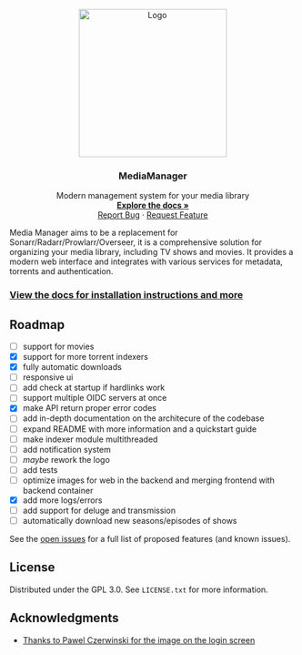 <br />
<div align="center">
  <a href="https://maxdorninger.github.io/MediaManager">
    <img src="https://raw.githubusercontent.com/maxdorninger/MediaManager/refs/heads/master/Writerside/images/logo.svg" alt="Logo" width="260" height="260">
  </a>

<h3 align="center">MediaManager</h3>

  <p align="center">
    Modern management system for your media library
    <br />
    <a href="https://maxdorninger.github.io/MediaManager/introduction.html"><strong>Explore the docs »</strong></a>
    <br />
    <a href="https://maxdorninger.github.io/MediaManager/issues/new?labels=bug&template=bug-report---.md">Report Bug</a>
    &middot;
    <a href="https://maxdorninger.github.io/MediaManager/issues/new?labels=enhancement&template=feature-request---.md">Request Feature</a>
  </p>
</div>

Media Manager aims to be a replacement for Sonarr/Radarr/Prowlarr/Overseer,
it is a comprehensive solution for organizing your media library, including TV shows and movies.
It provides a modern web interface and integrates with various services for metadata,
torrents and authentication.

### [View the docs for installation instructions and more](https://maxdorninger.github.io/MediaManager/configuration-overview.html#configuration-overview)

<!-- ROADMAP -->
## Roadmap

- [ ] support for movies
- [x] support for more torrent indexers
- [x] fully automatic downloads
- [ ] responsive ui
- [ ] add check at startup if hardlinks work
- [ ] support multiple OIDC servers at once
- [x] make API return proper error codes
- [ ] add in-depth documentation on the architecure of the codebase
- [ ] expand README with more information and a quickstart guide
- [ ] make indexer module multithreaded
- [ ] add notification system
- [ ] _maybe_ rework the logo
- [ ] add tests
- [ ] optimize images for web in the backend and merging frontend with backend container
- [x] add more logs/errors
- [ ] add support for deluge and transmission
- [ ] automatically download new seasons/episodes of shows

See the [open issues](hhttps://maxdorninger.github.io/MediaManager/issues) for a full list of proposed features (and known issues).


<!-- LICENSE -->
## License

Distributed under the GPL 3.0. See `LICENSE.txt` for more information.


<!-- ACKNOWLEDGMENTS -->
## Acknowledgments

* [Thanks to Pawel Czerwinski for the image on the login screen](https://unsplash.com/@pawel_czerwinski)

